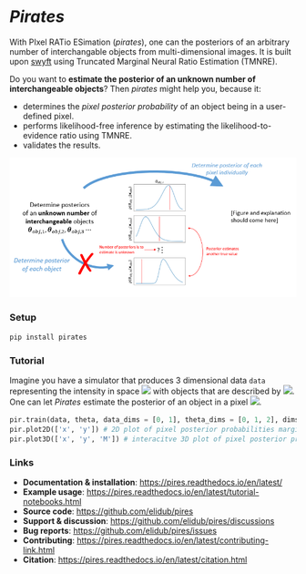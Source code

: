 # _Pirates_

With PIxel RATio ESimation (_pirates_), one can the posteriors of an arbitrary number of interchangable objects from multi-dimensional images. It is built upon [swyft](https://github.com/undark-lab/swyft) using Truncated Marginal Neural Ratio Estimation (TMNRE).

Do you want to **estimate the posterior of an unknown number of interchangeable objects**? Then *pirates* might help you, because it:
- determines the *pixel posterior probability* of an object being in a user-defined pixel.
- performs likelihood-free inference by estimating the likelihood-to-evidence ratio using TMNRE.
- validates the results.

<img src="docs/figures/propaganda.PNG">

### Setup
```bash
pip install pirates
```

### Tutorial
Imagine you have a simulator that produces 3 dimensional data `data` representing the intensity in space <img src="https://render.githubusercontent.com/render/math?math=(x, y)"> with objects that are described by <img src="https://render.githubusercontent.com/render/math?math=(x, y, M)">. One can let *Pirates* estimate the posterior of an object in a pixel <img src="https://render.githubusercontent.com/render/math?math=(x, y, M)">.
```python
pir.train(data, theta, data_dims = [0, 1], theta_dims = [0, 1, 2], dims = dict('x'=80, 'y'=80, 'M'=12)
pir.plot2D(['x', 'y']) # 2D plot of pixel posterior probabilities marginalizing over M
pir.plot3D(['x', 'y', 'M']) # interacitve 3D plot of pixel posterior probabilities
```

### Links
* **Documentation & installation**: https://pires.readthedocs.io/en/latest/
* **Example usage**: https://pires.readthedocs.io/en/latest/tutorial-notebooks.html
* **Source code**: https://github.com/elidub/pires
* **Support & discussion**: https://github.com/elidub/pires/discussions
* **Bug reports**: https://github.com/elidub/pires/issues
* **Contributing**: https://pires.readthedocs.io/en/latest/contributing-link.html
* **Citation**: https://pires.readthedocs.io/en/latest/citation.html


